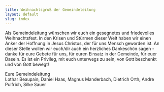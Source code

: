 ```yaml
---
title: Weihnachtsgruß der Gemeindeleitung
layout: default
slug: index
---
```

Als Gemeindeleitung wünschen wir euch ein gesegnetes und friedevolles Weihnachtsfest. In den Krisen und Stürmen dieser Welt haben wir einen Anker der Hoffnung in Jesus Christus, der für uns Mensch geworden ist.
An dieser Stelle wollen wir euch/dir auch ein herzliches Dankeschön sagen - danke für eure Gebete für uns, für euren Einsatz in der Gemeinde, für euer Dasein. Es ist ein Privileg, mit euch unterwegs zu sein, von Gott beschenkt und von Gott bewegt!

Eure Gemeindeleitung<br>
Lothar Beaupain, Daniel Haas, Magnus Manderbach, Dietrich Orth, Andre Pulfrich, Silke Sauer 
